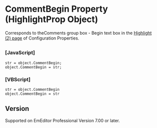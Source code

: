 # CommentBegin Property (HighlightProp Object)

Corresponds to theComments
group box - Begin text box in the
[Highlight (2) page](../../dlg/properties/highlight2/index) of Configuration Properties.

## 

### \[JavaScript\]

```
str = object.CommentBegin;
object.CommentBegin = str;
```

### \[VBScript\]

```
str = object.CommentBegin
object.CommentBegin = str
```

## Version

Supported on EmEditor Professional Version 7.00 or later.
